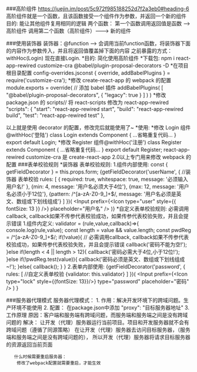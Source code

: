 ###高阶组件
   https://juejin.im/post/5c972f985188252d7f2a3eb0#heading-6
   高阶组件就是一个函数，且该函数接受一个组件作为参数，并返回一个新的组件
   目的: 能让其他组件复用相同的逻辑
   两个函数： 第一个函数调用返回值是函数 --> 高阶组件   调用第二个函数（高阶组件）---> 新的组件

###使用装饰器
 装饰器：@function --> 会调用当前function函数，将装饰器下面的内容作为参数传入，并且将返回值覆盖掉下面的内容
 之前暴露的方式： withHoc(Login) 现在直接Login.
*目的: 简化使用高阶组件
*下载包: npm i react-app-rewired customize-cra @babel/plugin-proposal-decorators -D
*在项目根目录配置 config-overrides.jsconst { override, addBabelPlugins } = require('customize-cra');
*修改 create-react-app 的 webpack 的配置
    module.exports = override(
      // 添加 babel 插件
      addBabelPlugins(
        [
          "@babel/plugin-proposal-decorators",
          {
            "legacy": true
          }
        ]
      )
    )
*修改 package.json 的 scripts// 将 react-scripts 修改为 react-app-rewired
    "scripts": {
      "start": "react-app-rewired start",
      "build": "react-app-rewired build",
      "test": "react-app-rewired test"
    },

以上就是使用 decorator 的配置，修改完后就能使用了~
*使用: 
    *修改 Login 组件@withHoc('登陆')
        class Login extends Component {
          ...省略重复代码...
        }
        export default Login;
    *修改 Register 组件@withHoc('注册')
        class Register extends Component {
          ...省略重复代码...
        }
        export default Register;
    react-app-rewired customize-cra 是 create-react-app 2.0以上专门用来修改 webpack 的配置
###表单校验规则
 *装饰器 表单校验规则:
    1.组件内部使用:   const { getFieldDecorator } = this.props.form;
        {getFieldDecorator('userName', {
            //装饰器 表单校验
                rules: [
                    { required: true, whitespace: true, message: '必须输入用户名!' },
                    {min: 4, message: '用户名必须大于4位'},
                    {max: 12, message: '用户名必须小于12位'},
                    {pattern: /^[a-zA-Z0-9_]+$/, message: '用户名必须是英文、数组或下划线组成'}
                ]
            })(
                 <Input prefix={<Icon type="user" style={{ fontSize: 13 }} />} placeholder="用户名" />
            )}
 *自定义表单校验规则:
    必需调用callback, callback如果不传参代表校验成功，如果传参代表校验失败，并且会提示错误
    1.组件内定义: validator = (rule,value,callback)=>{
              console.log(rule,value);
              const length = value && value.length;
              const pwdReg = /^[a-zA-Z0-9_]+$/;
              if(!value){
                  // 必需调用callback, callback如果不传参代表校验成功，如果传参代表校验失败，并且会提示错误
                  callback('密码不能为空!');
              }else if(length < 4 || length > 12){
                  callback('密码必需大于4位,小于12位!');
              }else if(!pwdReg.test(value)){
                  callback('密码必须是英文、数组或下划线组成~!');
              }else{
                  callback();
              }
          }
    2.表单内部使用:
        {getFieldDecorator('password', {
           rules: [
                //自定义表单校验
                {validator: this.validator}
           ]
       })(
           <Input prefix={<Icon type="lock" style={{fontSize: 13}}/>} type="password" placeholder="密码" />
        )
       }

###服务器代理模式
     服务器代理模式：
        1. 作用：解决开发环境下的跨域问题。生产环境不能使用
        2. 配置：
          在package.json中添加 "proxy": "目标服务器地址"
        3. 工作原理
          原因：客户端和服务端有跨域问题，而服务端和服务端之间是没有跨域问题的
          解决：
            让开发（代理）服务器运行当前项目。项目和开发服务器就不会有跨域问题（遵循了同源策略）
            在让开发（代理）服务器去访问目标服务器，（服务端和服务端之间是没有跨域问题的），
            所以开发（代理）服务器将请求目标服务器的资源返回当前页面
       
       什么时候需要重启服务器：
        修改了webpack配置就需要重启，才能生效

